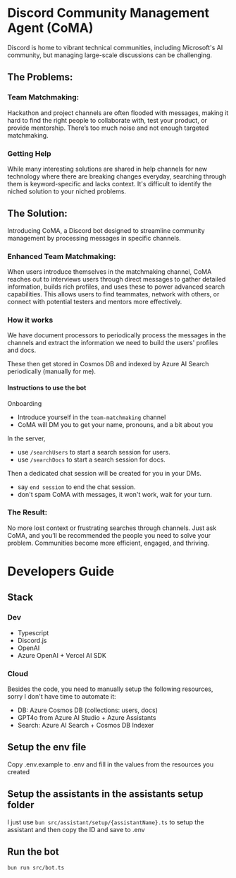 # Discord Community Management Agent (CoMA)

Discord is home to vibrant technical communities, including Microsoft's AI community, but managing large-scale discussions can be challenging.

## The Problems:

### Team Matchmaking:

Hackathon and project channels are often flooded with messages, making it hard to find the right people to collaborate with, test your product, or provide mentorship. There’s too much noise and not enough targeted matchmaking.

### Getting Help

While many interesting solutions are shared in help channels for new technology where there are breaking changes everyday, searching through them is keyword-specific and lacks context. It's difficult to identify the niched solution to your niched problems.

## The Solution:

Introducing CoMA, a Discord bot designed to streamline community management by processing messages in specific channels.

### Enhanced Team Matchmaking:

When users introduce themselves in the matchmaking channel, CoMA reaches out to interviews users through direct messages to gather detailed information, builds rich profiles, and uses these to power advanced search capabilities. This allows users to find teammates, network with others, or connect with potential testers and mentors more effectively.

### How it works

We have document processors to periodically process the messages in the channels and extract the information we need to build the users' profiles and docs.

These then get stored in Cosmos DB and indexed by Azure AI Search periodically (manually for me).

#### Instructions to use the bot

Onboarding

- Introduce yourself in the `team-matchmaking` channel
- CoMA will DM you to get your name, pronouns, and a bit about you

In the server,

- use `/searchUsers` to start a search session for users.
- use `/searchDocs` to start a search session for docs.

Then a dedicated chat session will be created for you in your DMs.

- say `end session` to end the chat session.
- don't spam CoMA with messages, it won't work, wait for your turn.

### The Result:

No more lost context or frustrating searches through channels. Just ask CoMA, and you’ll be recommended the people you need to solve your problem. Communities become more efficient, engaged, and thriving.

# Developers Guide

## Stack

### Dev

- Typescript
- Discord.js
- OpenAI
- Azure OpenAI + Vercel AI SDK

### Cloud

Besides the code, you need to manually setup the following resources, sorry I don't have time to automate it:

- DB: Azure Cosmos DB (collections: users, docs)
- GPT4o from Azure AI Studio + Azure Assistants
- Search: Azure AI Search + Cosmos DB Indexer

## Setup the env file

Copy .env.example to .env and fill in the values from the resources you created

## Setup the assistants in the assistants setup folder

I just use `bun src/assistant/setup/{assistantName}.ts` to setup the assistant and then copy the ID and save to .env

## Run the bot

`bun run src/bot.ts`
